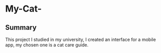 # My-Cat-

## Summary

This project I studied in my university, I created an interface for a mobile app, my chosen one is a cat care guide. 
